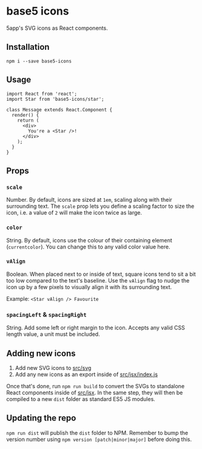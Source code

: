 # base5 icons

5app's SVG icons as React components.

## Installation

`npm i --save base5-icons`

## Usage

```
import React from 'react';
import Star from 'base5-icons/star';

class Message extends React.Component {
  render() {
    return (
      <div>
        You're a <Star />!
      </div>
    );
  }
}
```

## Props

### `scale`

Number. By default, icons are sized at `1em`, scaling along with their surrounding text. The `scale` prop lets you define a scaling factor to size the icon, i.e. a value of `2` will make the icon twice as large.

### `color`

String. By default, icons use the colour of their containing element (`currentcolor`). You can change this to any valid color value here.

### `vAlign`

Boolean. When placed next to or inside of text, square icons tend to sit a bit too low compared to the text's baseline. Use the `vAlign` flag to nudge the icon up by a few pixels to visually align it with its surrounding text.

Example: `<Star vAlign /> Favourite`

### `spacingLeft` & `spacingRight`

String. Add some left or right margin to the icon. Accepts any valid CSS length value, a unit must be included.

## Adding new icons

1. Add new SVG icons to [src/svg](/src/svg)
2. Add any new icons as an export inside of [src/jsx/index.js](src/jsx/index.js)

Once that's done, run `npm run build` to convert the SVGs to standalone React components inside of [src/jsx](/src/jsx). In the same step, they will then be compiled to a new `dist` folder as standard ES5 JS modules.

## Updating the repo

`npm run dist` will publish the `dist` folder to NPM. Remember to bump the version number using `npm version [patch|minor|major]` before doing this.
